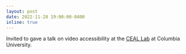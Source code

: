 ```yaml
---
layout: post
date: 2022-11-28 19:00:00-0400
inline: true
---
```


Invited to gave a talk on video accessibility at the [CEAL Lab](https://ceal.cs.columbia.edu/) at Columbia University.